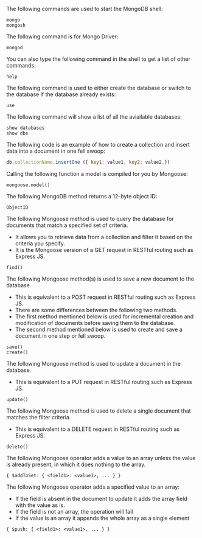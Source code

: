 The following commands are used to start the MongoDB shell:  

```shell
mongo
mongosh
```

The following command is for Mongo Driver:  

```shell
mongod
```  

You can also type the following command in the shell to get a list of other commands:  

```shell
help
```  

The following command is used to either create the database or switch to the database if the database already exists:  

```shell
use
```  

The following command will show a list of all the aviailable databases:  

```shell
show databases    
show dbs
```  

The following code is an example of how to create a collection and insert data into a document in one fell swoop:

```javascript
db.collectionName.insertOne ({ key1: value1, key2: value2,})
```

Calling the following function a model is compiled for you by Mongoose:  

```mongodb
mongoose.model()
```

The following MongoDB method returns a 12-byte object ID:

```mongodb
ObjectID
```

The following Mongoose method is used to query the database for documents that match a specified set of criteria.

- It allows you to retrieve data from a collection and filter it based on the criteria you specify.
- It is the Mongoose version of a GET request in RESTful routing such as Express JS.

```mongodb
find()
```

The following Mongoose method(s) is used to save a new document to the database.

- This is equivalent to a POST request in RESTful routing such as Express JS.
- There are some differences between the following two methods.
- The first method mentioned below is used for incremental creation and modification of documents before saving them to the database.
- The second method mentioned below is used to create and save a document in one step or fell swoop.

```mongodb
save()
create()
```

The following Mongoose method is used to update a document in the database.

- This is equivalent to a PUT request in RESTful routing such as Express JS.

```mongodb
update()
```

The following Mongoose method is used to delete a single document that matches the filter criteria.

- This is equivalent to a DELETE request in RESTful routing such as Express JS.

```mongodb
delete()
```

The following Mongoose operator adds a value to an array unless the value is already present, in which it does nothing to the array.

```mongodb
{ $addToSet: { <field1>: <value1>, ... } }
```

The following Mongoose operator adds a specified value to an array:

- If the field is absent in the document to update it adds the array field with the value as is.
- If the field is not an array, the operation will fail
- If the value is an array it appends the whole array as a single element

```mongodb
{ $push: { <field1>: <value1>, ... } }

```
